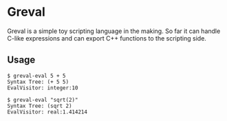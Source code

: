 Greval
======

Greval is a simple toy scripting language in the making. So far it can
handle C-like expressions and can export C++ functions to the
scripting side.


Usage
-----

    $ greval-eval 5 + 5
    Syntax Tree: (+ 5 5)
    EvalVisitor: integer:10

    $ greval-eval "sqrt(2)"
    Syntax Tree: (sqrt 2)
    EvalVisitor: real:1.414214

